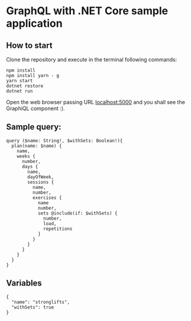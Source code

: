 # GraphQL with .NET Core sample application

## How to start

Clone the repository and execute in the terminal following commands:

```
npm install
npm install yarn - g
yarn start
dotnet restore
dotnet run
```

Open the web browser passing URL [localhost:5000](localhost:5000) and you shall see the GraphiQL component :).

## Sample query:

```
query ($name: String!, $withSets: Boolean!){
  plan(name: $name) {
    name,
    weeks {
      number,
      days {
        name,
      	dayOfWeek,
        sessions {
          name,
          number,
          exercises {
            name
            number,
            sets @include(if: $withSets) {
              number,
              load,
              repetitions
            }
          }
        }
      }
    }
  }
}
```

## Variables

```
{
  "name": "stronglifts",
  "withSets": true
}
```